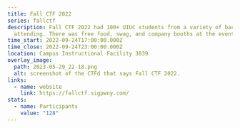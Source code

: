 ```yaml
---
title: Fall CTF 2022
series: fallctf
description: Fall CTF 2022 had 100+ UIUC students from a variety of backgrounds
  attending. There was free food, swag, and company booths at the event.
time_start: 2022-09-24T17:00:00.000Z
time_close: 2022-09-24T23:00:00.000Z
location: Campus Instructional Facility 3039
overlay_image:
  path: 2023-05-29_22-18.png
  alt: screenshot of the CTFd that says Fall CTF 2022.
links:
  - name: website
    link: https://fallctf.sigpwny.com/
stats:
  - name: Participants
    value: "128"
---
```

